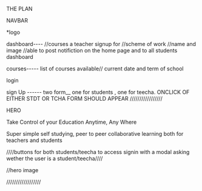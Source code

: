 
THE PLAN

NAVBAR

*logo

dashboard---- //courses a teacher signup for
//scheme of work //name and image //able to post notifiction on the home page and to all students dashboard


courses----- list of courses available// current date and term of school

login

sign Up ------ two form__ one for students , one for teecha. ONCLICK OF EITHER STDT OR TCHA FORM SHOULD APPEAR
/////////////////

HERO

Take Control of your
Education Anytime,
Any Where

Super simple self studying, peer to peer collaborative
learning both for teachers and students

////buttons for both students/teecha to access signin with a modal asking wether the user is a student/teecha//// 

//hero image

//////////////////
